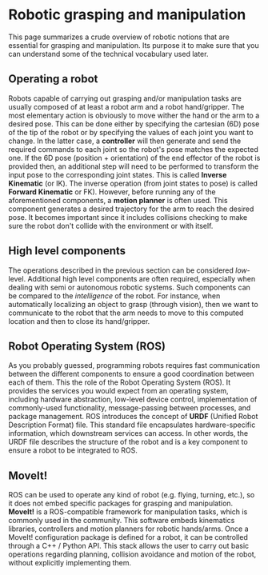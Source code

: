 # Robotic grasping and manipulation
This page summarizes a crude overview of robotic notions that are essential for grasping and manipulation. Its purpose it to make sure that you can understand some of the technical vocabulary used later.

## Operating a robot
Robots capable of carrying out grasping and/or manipulation tasks are usually composed of at least a robot arm and a robot hand/gripper.
The most elementary action is obviously to move wither the hand or the arm to a desired pose. This can be done either by specifying the cartesian (6D) pose of the tip of the robot or by specifying the values of each joint you want to change. In the latter case, a **controller** will then generate and send the required commands to each joint so the robot's pose matches the expected one. If the 6D pose (position + orientation) of the end effector of the robot is provided then, an additional step will need to be performed to transform the input pose to the corresponding joint states. This is called **Inverse Kinematic** (or IK). The inverse operation (from joint states to pose) is called **Forward Kinematic** or FK). However, before running any of the aforementioned components, a **motion planner** is often used. This component generates a desired trajectory for the arm to reach the desired pose. It becomes important since it includes collisions checking to make sure the robot don't collide with the environment or with itself.

## High level components
The operations described in the previous section can be considered *low*-level. Additional high level components are often required, especially when dealing with semi or autonomous robotic systems. Such components can be compared to the *intelligence* of the robot. For instance, when automatically localizing an object to grasp (through vision), then we want to communicate to the robot that the arm needs to move to this computed location and then to close its hand/gripper.

## Robot Operating System (ROS)
As you probably guessed, programming robots requires fast communication between the different components to ensure a good coordination between each of them. This the role of the Robot Operating System (ROS). It provides the services you would expect from an operating system, including hardware abstraction, low-level device control, implementation of commonly-used functionality, message-passing between processes, and package management. ROS introduces the concept of **URDF** (Unified Robot Description Format) file. This standard file encapsulates hardware-specific information, which downstream services can access. In other words, the URDF file describes the structure of the robot and is a key component to ensure a robot to be integrated to ROS.

## MoveIt!
ROS can be used to operate any kind of robot (e.g. flying, turning, etc.), so it does not embed specific packages for grasping and manipulation. **MoveIt!** is a ROS-compatible framework for manipulation tasks, which is commonly used in the community. This software embeds kinematics libraries, controllers and motion planners for robotic hands/arms. Once a MoveIt! configuration package is defined for a robot, it can be controlled through a C++ / Python API. This stack allows the user to carry out basic operations regarding planning, collision avoidance and motion of the robot, without explicitly implementing them.
